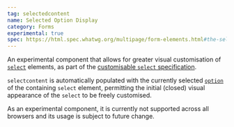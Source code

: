 ```yaml
---
tag: selectedcontent
name: Selected Option Display
category: Forms
experimental: true
spec: https://html.spec.whatwg.org/multipage/form-elements.html#the-selectedcontent-element
---
```


An experimental component that allows for greater visual customisation of [`select`](#select) elements, as part of the [customisable `select` specification](https://developer.mozilla.org/en-US/docs/Learn_web_development/Extensions/Forms/Customizable_select).

`selectcontent` is automatically populated with the currently selected [`option`](#option) of the containing `select` element, permitting the initial (closed) visual appearance of the `select` to be freely customised.

As an experimental component, it is currently not supported across all browsers and its usage is subject to future change.
